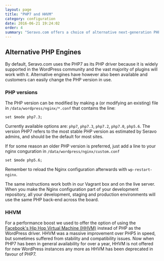 ```yaml
---
layout: page
title: "PHP7 and HHVM"
category: configuration
date: 2016-06-21 19:24:02
order: 4
summary: "Seravo.com offers a choice of alternative next-generation PHP engines, like PHP7 or HHVM to be used with WordPress"
---
```


## Alternative PHP Engines

By default, Seravo.com uses the PHP7 as its PHP driver because it is widely supported in the WordPress community and the vast majority of plugins will work with it. Alternative engines have however also been available and customers can easily change the PHP version in use.

### PHP versions

The PHP version can be modified by making a (or modifying an existing) file in `/data/wordpress/nginx/*.conf` that contains the line:
```
set $mode php7.3;
```

Currently available options are: `php7`, `php7.3`, `php7.2`, `php7.0`, `php5.6`. The version PHP7 refers to the most stable PHP version as estimated by Seravo admins, and should be the default for most sites.

If for some reason an older PHP version is preferred, just add a line to your nginx conguration in `/data/wordpress/nginx/custom.conf`
```
set $mode php5.6;
```

Remember to reload the Nginx configuration afterwards with `wp-restart-nginx`.

The same instructions work both in our Vagrant box and on the live server. When you make the Nginx configuration part of your development repository, all your development, staging and production environments will use the same PHP back-end across the board.

### HHVM

For a performance boost we used to offer the option of using the [Facebook's Hip Hop Virtual Machine (HHVM)](http://hhvm.com) instead of PHP as the WordPress driver. HHVM was a massive improvement over PHP5 in speed, but sometimes suffered from stability and compatibility issues. Now when PHP7 has been in general availability for over a year, HHVM is not offered for new WordPress instances any more as HHVM has been deprecated in favour of PHP7.

